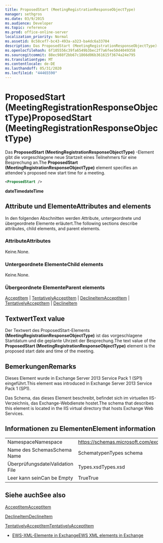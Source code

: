 ```yaml
---
title: ProposedStart (MeetingRegistrationResponseObjectType)
manager: sethgros
ms.date: 03/9/2015
ms.audience: Developer
ms.topic: reference
ms.prod: office-online-server
localization_priority: Normal
ms.assetid: 8c58cef7-bc43-493a-a323-ba4dc6a33704
description: Das ProposedStart (MeetingRegistrationResponseObjectType)-Element gibt die vorgeschlagene neue Startzeit eines Teilnehmers für eine Besprechung an.
ms.openlocfilehash: 6f105556c39fa6549b3bec2f7a6fee50d4049358
ms.sourcegitcommit: 88ec988f2bb67c1866d06b361615f3674a24e795
ms.translationtype: MT
ms.contentlocale: de-DE
ms.lasthandoff: 05/31/2020
ms.locfileid: "44465590"
---
```

# <a name="proposedstart-meetingregistrationresponseobjecttype"></a><span data-ttu-id="f6fcb-103">ProposedStart (MeetingRegistrationResponseObjectType)</span><span class="sxs-lookup"><span data-stu-id="f6fcb-103">ProposedStart (MeetingRegistrationResponseObjectType)</span></span>

<span data-ttu-id="f6fcb-104">Das **ProposedStart (MeetingRegistrationResponseObjectType)** -Element gibt die vorgeschlagene neue Startzeit eines Teilnehmers für eine Besprechung an.</span><span class="sxs-lookup"><span data-stu-id="f6fcb-104">The **ProposedStart (MeetingRegistrationResponseObjectType)** element specifies an attendee's proposed new start time for a meeting.</span></span> 
  
```XML
<ProposedStart />
```

 <span data-ttu-id="f6fcb-105">**dateTime**</span><span class="sxs-lookup"><span data-stu-id="f6fcb-105">**dateTime**</span></span>
## <a name="attributes-and-elements"></a><span data-ttu-id="f6fcb-106">Attribute und Elemente</span><span class="sxs-lookup"><span data-stu-id="f6fcb-106">Attributes and elements</span></span>

<span data-ttu-id="f6fcb-107">In den folgenden Abschnitten werden Attribute, untergeordnete und übergeordnete Elemente erläutert.</span><span class="sxs-lookup"><span data-stu-id="f6fcb-107">The following sections describe attributes, child elements, and parent elements.</span></span>
  
### <a name="attributes"></a><span data-ttu-id="f6fcb-108">Attribute</span><span class="sxs-lookup"><span data-stu-id="f6fcb-108">Attributes</span></span>

<span data-ttu-id="f6fcb-109">Keine.</span><span class="sxs-lookup"><span data-stu-id="f6fcb-109">None.</span></span>
  
### <a name="child-elements"></a><span data-ttu-id="f6fcb-110">Untergeordnete Elemente</span><span class="sxs-lookup"><span data-stu-id="f6fcb-110">Child elements</span></span>

<span data-ttu-id="f6fcb-111">Keine.</span><span class="sxs-lookup"><span data-stu-id="f6fcb-111">None.</span></span>
  
### <a name="parent-elements"></a><span data-ttu-id="f6fcb-112">Übergeordnete Elemente</span><span class="sxs-lookup"><span data-stu-id="f6fcb-112">Parent elements</span></span>

<span data-ttu-id="f6fcb-113">[AcceptItem](acceptitem.md)  |  [TentativelyAcceptItem](tentativelyacceptitem.md)  |  [DeclineItem](declineitem.md)</span><span class="sxs-lookup"><span data-stu-id="f6fcb-113">[AcceptItem](acceptitem.md) | [TentativelyAcceptItem](tentativelyacceptitem.md) | [DeclineItem](declineitem.md)</span></span>
  
## <a name="text-value"></a><span data-ttu-id="f6fcb-114">Textwert</span><span class="sxs-lookup"><span data-stu-id="f6fcb-114">Text value</span></span>

<span data-ttu-id="f6fcb-115">Der Textwert des ProposedStart-Elements **(MeetingRegistrationResponseObjectType)** ist das vorgeschlagene Startdatum und die geplante Uhrzeit der Besprechung.</span><span class="sxs-lookup"><span data-stu-id="f6fcb-115">The text value of the **ProposedStart (MeetingRegistrationResponseObjectType)** element is the proposed start date and time of the meeting.</span></span> 
  
## <a name="remarks"></a><span data-ttu-id="f6fcb-116">Bemerkungen</span><span class="sxs-lookup"><span data-stu-id="f6fcb-116">Remarks</span></span>

<span data-ttu-id="f6fcb-117">Dieses Element wurde in Exchange Server 2013 Service Pack 1 (SP1) eingeführt.</span><span class="sxs-lookup"><span data-stu-id="f6fcb-117">This element was introduced in Exchange Server 2013 Service Pack 1 (SP1).</span></span>
  
<span data-ttu-id="f6fcb-118">Das Schema, das dieses Element beschreibt, befindet sich im virtuellen IIS-Verzeichnis, das Exchange-Webdienste hostet.</span><span class="sxs-lookup"><span data-stu-id="f6fcb-118">The schema that describes this element is located in the IIS virtual directory that hosts Exchange Web Services.</span></span>
  
## <a name="element-information"></a><span data-ttu-id="f6fcb-119">Informationen zu Elementen</span><span class="sxs-lookup"><span data-stu-id="f6fcb-119">Element information</span></span>

|||
|:-----|:-----|
|<span data-ttu-id="f6fcb-120">Namespace</span><span class="sxs-lookup"><span data-stu-id="f6fcb-120">Namespace</span></span>  <br/> |https://schemas.microsoft.com/exchange/services/2006/types  <br/> |
|<span data-ttu-id="f6fcb-121">Name des Schemas</span><span class="sxs-lookup"><span data-stu-id="f6fcb-121">Schema Name</span></span>  <br/> |<span data-ttu-id="f6fcb-122">Schematypen</span><span class="sxs-lookup"><span data-stu-id="f6fcb-122">Types schema</span></span>  <br/> |
|<span data-ttu-id="f6fcb-123">Überprüfungsdatei</span><span class="sxs-lookup"><span data-stu-id="f6fcb-123">Validation File</span></span>  <br/> |<span data-ttu-id="f6fcb-124">Types.xsd</span><span class="sxs-lookup"><span data-stu-id="f6fcb-124">Types.xsd</span></span>  <br/> |
|<span data-ttu-id="f6fcb-125">Leer kann sein</span><span class="sxs-lookup"><span data-stu-id="f6fcb-125">Can be Empty</span></span>  <br/> |<span data-ttu-id="f6fcb-126">True</span><span class="sxs-lookup"><span data-stu-id="f6fcb-126">True</span></span>  <br/> |
   
## <a name="see-also"></a><span data-ttu-id="f6fcb-127">Siehe auch</span><span class="sxs-lookup"><span data-stu-id="f6fcb-127">See also</span></span>



[<span data-ttu-id="f6fcb-128">AcceptItem</span><span class="sxs-lookup"><span data-stu-id="f6fcb-128">AcceptItem</span></span>](acceptitem.md)
  
[<span data-ttu-id="f6fcb-129">DeclineItem</span><span class="sxs-lookup"><span data-stu-id="f6fcb-129">DeclineItem</span></span>](declineitem.md)
  
[<span data-ttu-id="f6fcb-130">TentativelyAcceptItem</span><span class="sxs-lookup"><span data-stu-id="f6fcb-130">TentativelyAcceptItem</span></span>](tentativelyacceptitem.md)


- [<span data-ttu-id="f6fcb-131">EWS-XML-Elemente in Exchange</span><span class="sxs-lookup"><span data-stu-id="f6fcb-131">EWS XML elements in Exchange</span></span>](ews-xml-elements-in-exchange.md)

